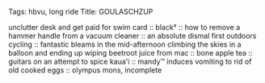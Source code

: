 Tags: hbvu, long ride
Title: GOULASCHZUP
  
unclutter desk and get paid for swim card :: black° :: how to remove a hammer handle from a vacuum cleaner :: an absolute dismal first outdoors cycling :: fantastic bleams in the mid-afternoon climbing the skies in a balloon and ending up wiping beetroot juice from mac :: bone apple tea :: guitars on an attempt to spice kaua'i :: mandy™ induces vomiting to rid of old cooked eggs :: olympus mons, incomplete 